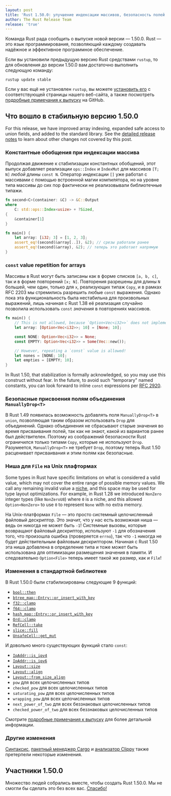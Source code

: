 ```yaml
---
layout: post
title: 'Rust 1.50.0: улучшение индексации массивов, безопасность полей union и усовершенствование File'
author: The Rust Release Team
release: 'true'
---
```


Команда Rust рада сообщить о выпуске новой версии — 1.50.0. Rust — это язык программирования, позволяющий каждому создавать надёжное и эффективное программное обеспечение.

Если вы установили предыдущую версию Rust средствами `rustup`, то для обновления до версии 1.50.0 вам достаточно выполнить следующую команду:

```console
rustup update stable
```

Если у вас ещё не установлен `rustup`, вы можете [установить его](https://www.rust-lang.org/install.html) с соответствующей страницы нашего веб-сайта, а также посмотреть [подробные примечания к выпуску](https://github.com/rust-lang/rust/blob/master/RELEASES.md#version-1500-2021-02-11) на GitHub.

## Что вошло в стабильную версию 1.50.0

For this release, we have improved array indexing, expanded safe access to union fields, and added to the standard library. See the [detailed release notes](https://github.com/rust-lang/rust/blob/master/RELEASES.md#version-1500-2021-02-11) to learn about other changes not covered by this post.

### Константные обобщения при индексации массива

Продолжая движение к стабилизации константных обобщений, этот выпуск добавляет реализации `ops::Index` и `IndexMut` для массивов `[T; N]` *любой* длины `const N`. Оператор индексации `[]` уже работал с массивами с помощью встроенной магии компилятора, но на уровне типа массивы до сих пор фактически не реализовывали библиотечные типажи.

```rust
fn second<C>(container: &C) -> &C::Output
where
    C: std::ops::Index<usize> + ?Sized,
{
    &container[1]
}

fn main() {
    let array: [i32; 3] = [1, 2, 3];
    assert_eq!(second(&array[..]), &2); // срезы работали ранее
    assert_eq!(second(&array), &2); // теперь это работает напрямую
}
```

### `const` value repetition for arrays

Массивы в Rust могут быть записаны как в форме списков `[a, b, c]`, так и в форме повторений `[x; N]`. Повторения разрешены для длины `N` большей, чем один, только для `x`, реализующих типаж `Copy`, и в рамках <a>RFC 2203</a> мы стремились разрешить любые <code>const</code> выражения. Однако пока эта функциональность была нестабильна для произвольных выражений, лишь начиная с Rust 1.38 её реализация случайно позволила использовать `const` <em>значения</em> в повторениях массивов.

```rust
fn main() {
    // This is not allowed, because `Option<Vec<i32>>` does not implement `Copy`.
    let array: [Option<Vec<i32>>; 10] = [None; 10];

    const NONE: Option<Vec<i32>> = None;
    const EMPTY: Option<Vec<i32>> = Some(Vec::new());

    // However, repeating a `const` value is allowed!
    let nones = [NONE; 10];
    let empties = [EMPTY; 10];
}
```

In Rust 1.50, that stabilization is formally acknowledged, so you may use this construct without fear. In the future, to avoid such "temporary" named constants, you can look forward to inline `const` expressions per [RFC 2920](https://rust-lang.github.io/rfcs/2920-inline-const.html).

### Безопасные присвоения полям объединения `ManuallyDrop<T>`

В Rust 1.49 появилась возможность добавлять поля `ManuallyDrop<T>` в `union`, позволяющая таким образом использовать `Drop` для объединений. Однако объединения не сбрасывают старые значения во время присваивания полей, так как не знают, какой из вариантов ранее был действителен. Поэтому из соображений безопасности Rust ограничился только типами `Copy`, которые не используют `Drop`. Разумеется, `ManuallyDrop<T>` не требует `Drop`, поэтому теперь Rust 1.50 расценивает присваивания и этим полям как безопасные.

### Ниша для `File` на Unix плафтормах

Some types in Rust have specific limitations on what is considered a valid value, which may not cover the entire range of possible memory values. We call any remaining invalid value a [niche](https://rust-lang.github.io/unsafe-code-guidelines/glossary.html#niche), and this space may be used for type layout optimizations. For example, in Rust 1.28 we introduced `NonZero` integer types (like `NonZeroU8`) where `0` is a niche, and this allowed `Option<NonZero>` to use `0` to represent `None` with no extra memory.

На Unix-платформах `File` — это просто системный целочисленный файловый дескриптор. Это значит, что у нас есть возможная ниша — ведь он никогда не может быть `-1`! Системные вызовы, которые возвращают файловый дескриптор, используют `-1` для обозначения того, что произошла ошибка (проверяется `errno`), так что `-1` никогда не будет действительным файловым дескриптором. Начиная с Rust 1.50 эта ниша добавлена в определение типа и тоже может быть использована для оптимизации размещения значения в памяти. И следовательно `Option<File>` теперь имеет такой же размер, как и `File`!

### Изменения в стандартной библиотеке

В Rust 1.50.0 были стабилизированы следующие 9 функций:

- [`bool::then`](https://doc.rust-lang.org/stable/std/primitive.bool.html#method.then)
- [`btree_map::Entry::or_insert_with_key`](https://doc.rust-lang.org/stable/std/collections/btree_map/enum.Entry.html#method.or_insert_with_key)
- [`f32::clamp`](https://doc.rust-lang.org/stable/std/primitive.f32.html#method.clamp)
- [`f64::clamp`](https://doc.rust-lang.org/stable/std/primitive.f64.html#method.clamp)
- [`hash_map::Entry::or_insert_with_key`](https://doc.rust-lang.org/stable/std/collections/hash_map/enum.Entry.html#method.or_insert_with_key)
- [`Ord::clamp`](https://doc.rust-lang.org/stable/std/cmp/trait.Ord.html#method.clamp)
- [`RefCell::take`](https://doc.rust-lang.org/stable/std/cell/struct.RefCell.html#method.take)
- [`slice::fill`](https://doc.rust-lang.org/stable/std/primitive.slice.html#method.fill)
- [`UnsafeCell::get_mut`](https://doc.rust-lang.org/stable/std/cell/struct.UnsafeCell.html#method.get_mut)

И довольно много существующих функций стало `const`:

- [`IpAddr::is_ipv4`](https://doc.rust-lang.org/stable/std/net/enum.IpAddr.html#method.is_ipv4)
- [`IpAddr::is_ipv6`](https://doc.rust-lang.org/stable/std/net/enum.IpAddr.html#method.is_ipv6)
- [`Layout::size`](https://doc.rust-lang.org/stable/std/alloc/struct.Layout.html#method.size)
- [`Layout::align`](https://doc.rust-lang.org/stable/std/alloc/struct.Layout.html#method.align)
- [`Layout::from_size_align`](https://doc.rust-lang.org/stable/std/alloc/struct.Layout.html#method.from_size_align)
- `pow` для всех целочисленных типов
- `checked_pow` для всех целочисленных типов
- `saturating_pow` для всех целочисленных типов
- `wrapping_pow` для всех целочисленных типов
- `next_power_of_two` для всех беззнаковых целочисленных типов
- `checked_power_of_two` для всех беззнаковых целочисленных типов

Смотрите [подробные примечания к выпуску](https://github.com/rust-lang/rust/blob/master/RELEASES.md#version-1500-2021-02-11) для более детальной информации.

### Другие изменения

[Синтаксис](https://github.com/rust-lang/rust/blob/master/RELEASES.md#version-1500-2021-02-11), [пакетный менеджер Cargo](https://github.com/rust-lang/cargo/blob/master/CHANGELOG.md#cargo-150-2021-02-11) и [анализатор Clippy](https://github.com/rust-lang/rust-clippy/blob/master/CHANGELOG.md#rust-150) также претерпели некоторые изменения.

## Участники 1.50.0

Множество людей собрались вместе, чтобы создать Rust 1.50.0. Мы не смогли бы сделать это без всех вас. [Спасибо!](https://thanks.rust-lang.org/rust/1.50.0/)
